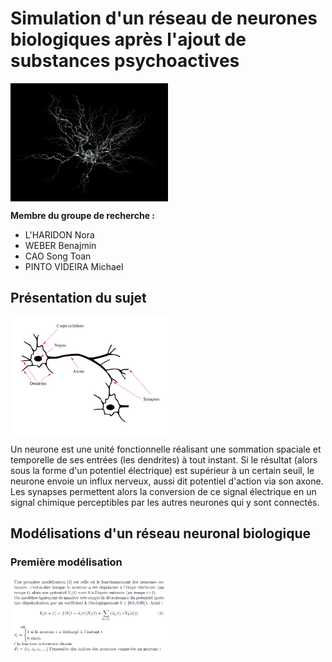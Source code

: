 # Simulation d'un réseau de neurones biologiques après l'ajout de substances psychoactives

<img src="Annexes/Images/neurone_illustration.png" width="50%" align="middle">

**Membre du groupe de recherche :**
- L'HARIDON Nora
- WEBER Benajmin
- CAO Song Toan 
- PINTO VIDEIRA Michael


## Présentation du sujet 
<img src="Annexes/Images/structure_neurone_biologique.png" width="50%" align="middle">

Un neurone est une unité fonctionnelle réalisant une sommation spaciale et temporelle de ses entrées (les dendrites) à tout instant. Si le résultat (alors sous la forme d'un potentiel électrique) est supérieur à un certain seuil, le neurone envoie un influx nerveux, aussi dit potentiel d'action via son axone. Les synapses permettent alors la conversion de ce signal électrique en un signal chimique perceptibles par les autres neurones qui y sont connectés. 

## Modélisations d'un réseau neuronal biologique

### Première modélisation 
<img src="Annexes/Images/formule_simple.png" width="50%" align="middle">
